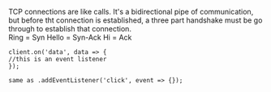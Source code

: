 TCP connections are like calls.   It's a bidirectional pipe of communication, but before tht connection is established, a three part handshake must be go through to establish that connection.  
Ring = Syn
Hello = Syn-Ack
Hi = Ack
```
client.on('data', data => {
//this is an event listener
});

same as .addEventListener('click', event => {});
```


